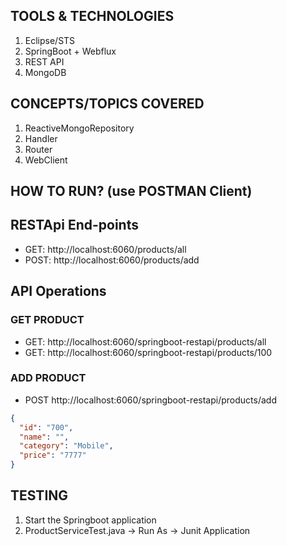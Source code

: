 ## TOOLS & TECHNOLOGIES
  1. Eclipse/STS
  2. SpringBoot + Webflux
  3. REST API
  4. MongoDB

## CONCEPTS/TOPICS COVERED
  1. ReactiveMongoRepository
  2. Handler
  3. Router
  4. WebClient

## HOW TO RUN?  (use POSTMAN Client)

## RESTApi End-points
* GET: http://localhost:6060/products/all
* POST: http://localhost:6060/products/add

## API Operations
### GET PRODUCT
* GET: http://localhost:6060/springboot-restapi/products/all
* GET: http://localhost:6060/springboot-restapi/products/100

### ADD PRODUCT
* POST http://localhost:6060/springboot-restapi/products/add
``` json
{
  "id": "700",
  "name": "",
  "category": "Mobile",
  "price": "7777"
}
```

## TESTING
1. Start the Springboot application
2. ProductServiceTest.java -> Run As -> Junit Application